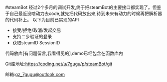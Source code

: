 #steamBot
经过2个多月的调试开发,终于把steamBot的主要接口都实现了。但鉴于自己最近没啥动力去code,就先把代码放出来,待到未来有动力的时候再把解析器的代码补上。
以下为目前已实现的API

 - 接受/拒绝/取消/发起交易
 - 支持二步验证的登录
 - 获取steamID SessionID

代码放库[有问题留言,我看得见的],demo已经包含在函数库内

Git库地址:https://coding.net/u/7gugu/p/steamBot/git

邮箱:gz_7gugu@outlook.com
